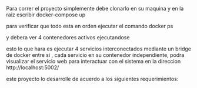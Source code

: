 Para correr el proyecto simplemente debe clonarlo en su maquina y en la raiz escribir
docker-compose up


para verificar que todo esta en orden ejecutar el comando
docker ps

y debera ver 4 contenedores activos ejecutandose


esto lo que hara es ejecutar 4 servicios interconectados mediante un bridge  de docker entre si , cada servicio  en su contenedor independiente, 
podra visualizar el servicio web  para interactuar con el sistema en la direccion http://localhost:5002/

este proyecto lo desarrolle de acuerdo a los siguientes requerimientos:
